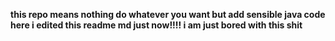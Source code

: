 <b> this repo means nothing do whatever you want but add sensible java code here
        i edited this readme md just now!!!!
    i am just bored with this shit 
</b>

